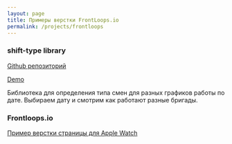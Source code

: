 ```yaml
---
layout: page
title: Примеры верстки FrontLoops.io
permalink: /projects/frontloops
---
```




### shift-type library
[Github репозиторий](https://github.com/DmitryVdovichencko/shift-type)  

[Demo](https://dmitryvdovichencko.github.io/shift-type/)  

Библиотека для определения типа смен для разных графиков работы по дате. Выбираем дату и смотрим как  работают разные бригады.

### Frontloops.io
[Пример верстки страницы для Apple Watch](https://dmitryvdovichencko.github.io/FrontLoop.io__watches/)